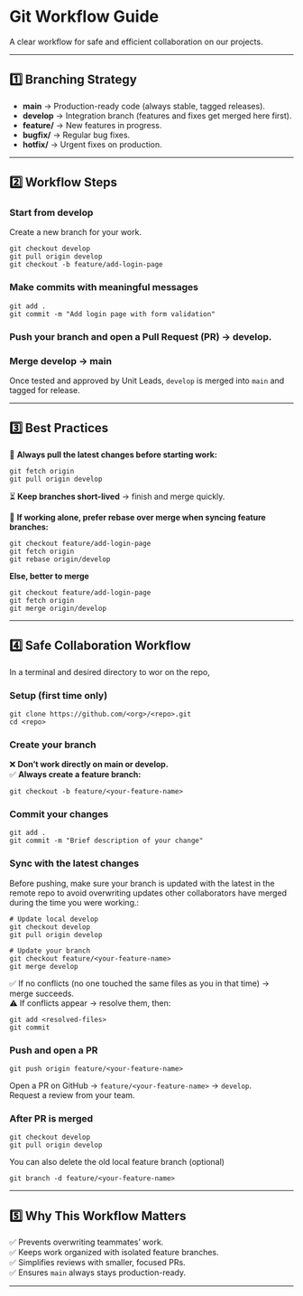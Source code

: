 # Git Workflow Guide

A clear workflow for safe and efficient collaboration on our projects.

---

## 1️⃣ Branching Strategy

- **main** → Production-ready code (always stable, tagged releases).  
- **develop** → Integration branch (features and fixes get merged here first).  
- **feature/<name>** → New features in progress.  
- **bugfix/<name>** → Regular bug fixes.  
- **hotfix/<name>** → Urgent fixes on production.  

---

## 2️⃣ Workflow Steps

### Start from develop
Create a new branch for your work.

```
git checkout develop
git pull origin develop
git checkout -b feature/add-login-page
```

### Make commits with meaningful messages
```
git add .
git commit -m "Add login page with form validation"
```

### Push your branch and open a Pull Request (PR) → develop.

### Merge develop → main
Once tested and approved by Unit Leads, `develop` is merged into `main` and tagged for release.

---

## 3️⃣ Best Practices

🔄 **Always pull the latest changes before starting work:**
```
git fetch origin
git pull origin develop
```

⏳ **Keep branches short-lived** → finish and merge quickly.  

📐 **If working alone, prefer rebase over merge when syncing feature branches:**
```
git checkout feature/add-login-page
git fetch origin
git rebase origin/develop
```

**Else, better to merge**
```
git checkout feature/add-login-page
git fetch origin
git merge origin/develop
```

---

## 4️⃣ Safe Collaboration Workflow

In a terminal and desired directory to wor on the repo,

### Setup (first time only)
```
git clone https://github.com/<org>/<repo>.git
cd <repo>
```

### Create your branch
❌ **Don’t work directly on main or develop.**  
✅ **Always create a feature branch:**
```
git checkout -b feature/<your-feature-name>
```

### Commit your changes
```
git add .
git commit -m "Brief description of your change"
```

### Sync with the latest changes
Before pushing, make sure your branch is updated with the latest in the remote repo to avoid overwriting updates other collaborators have merged during the time you were working.:

```
# Update local develop
git checkout develop
git pull origin develop

# Update your branch
git checkout feature/<your-feature-name>
git merge develop
```

✅ If no conflicts (no one touched the same files as you in that time) → merge succeeds.  
⚠️ If conflicts appear → resolve them, then:
```
git add <resolved-files>
git commit
```

### Push and open a PR
```
git push origin feature/<your-feature-name>
```

Open a PR on GitHub → `feature/<your-feature-name>` → `develop`.  
Request a review from your team.

### After PR is merged
```
git checkout develop
git pull origin develop
```
You can also delete the old local feature branch (optional)
```
git branch -d feature/<your-feature-name>
```

---

## 5️⃣ Why This Workflow Matters

✅ Prevents overwriting teammates’ work.  
✅ Keeps work organized with isolated feature branches.  
✅ Simplifies reviews with smaller, focused PRs.  
✅ Ensures `main` always stays production-ready.  

---